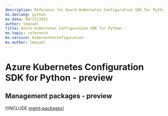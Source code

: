 ```yaml
---
description: Reference for Azure Kubernetes Configuration SDK for Python
ms.devlang: python
ms.data: 09/21/2022
author: lmazuel
title: Azure Kubernetes Configuration SDK for Python
ms.topic: reference
ms.service: kubernetesconfiguration
ms.author: lmazuel
---
```

# Azure Kubernetes Configuration SDK for Python - preview

## Management packages - preview
[!INCLUDE [mgmt-packages](kubernetes-configuration-mgmt-index.md)]
